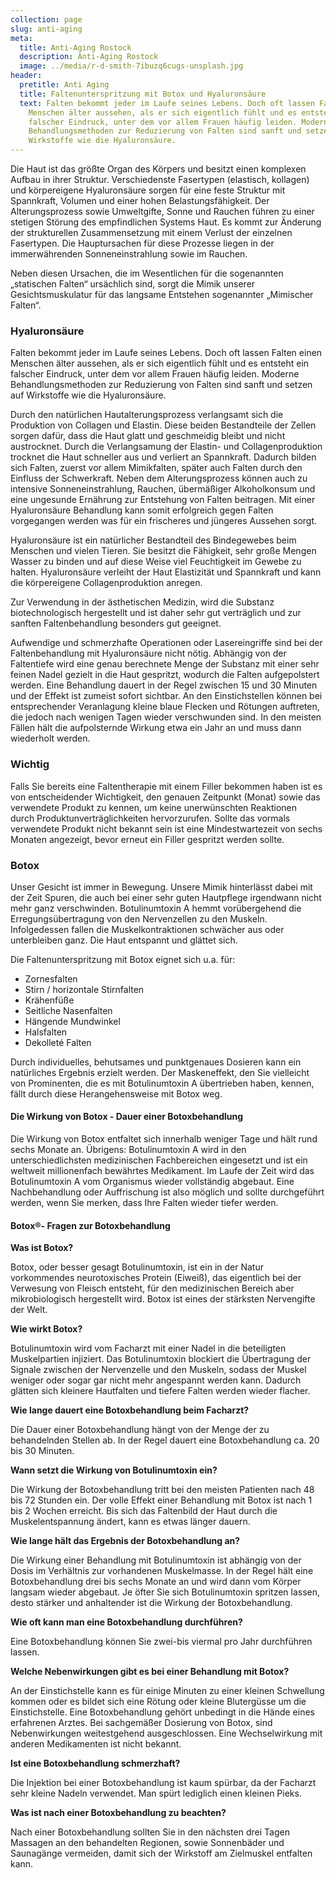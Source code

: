 ```yaml
---
collection: page
slug: anti-aging
meta:
  title: Anti-Aging Rostock
  description: Anti-Aging Rostock
  image: ../media/r-d-smith-7ibuzq6cugs-unsplash.jpg
header:
  pretitle: Anti Aging
  title: Faltenunterspritzung mit Botox und Hyaluronsäure
  text: Falten bekommt jeder im Laufe seines Lebens. Doch oft lassen Falten einen
    Menschen älter aussehen, als er sich eigentlich fühlt und es entsteht ein
    falscher Eindruck, unter dem vor allem Frauen häufig leiden. Moderne
    Behandlungsmethoden zur Reduzierung von Falten sind sanft und setzen auf
    Wirkstoffe wie die Hyaluronsäure.
---
```

Die Haut ist das größte Organ des Körpers und besitzt einen komplexen Aufbau in ihrer Struktur. Verschiedenste Fasertypen (elastisch, kollagen) und körpereigene Hyaluronsäure sorgen für eine feste Struktur mit Spannkraft, Volumen und einer hohen Belastungsfähigkeit. Der Alterungsprozess sowie Umweltgifte, Sonne und Rauchen führen zu einer stetigen Störung des empfindlichen Systems Haut. Es kommt zur Änderung der strukturellen Zusammensetzung mit einem Verlust der einzelnen Fasertypen. Die Hauptursachen für diese Prozesse liegen in der immerwährenden Sonneneinstrahlung sowie im Rauchen. 

Neben diesen Ursachen, die im Wesentlichen für die sogenannten „statischen Falten“ ursächlich sind, sorgt die Mimik unserer Gesichtsmuskulatur für das langsame Entstehen sogenannter „Mimischer Falten“. 

### Hyaluronsäure

Falten bekommt jeder im Laufe seines Lebens. Doch oft lassen Falten einen Menschen älter aussehen, als er sich eigentlich fühlt und es entsteht ein falscher Eindruck, unter dem vor allem Frauen häufig leiden. Moderne Behandlungsmethoden zur Reduzierung von Falten sind sanft und setzen auf Wirkstoffe wie die Hyaluronsäure. 

Durch den natürlichen Hautalterungsprozess verlangsamt sich die Produktion von Collagen und Elastin. Diese beiden Bestandteile der Zellen sorgen dafür, dass die Haut glatt und geschmeidig bleibt und nicht austrocknet. Durch die Verlangsamung der Elastin- und Collagenproduktion trocknet die Haut schneller aus und verliert an Spannkraft. Dadurch bilden sich Falten, zuerst vor allem Mimikfalten, später auch Falten durch den Einfluss der Schwerkraft. Neben dem Alterungsprozess können auch zu intensive Sonneneinstrahlung, Rauchen, übermäßiger Alkoholkonsum und eine ungesunde Ernährung zur Entstehung von Falten beitragen. Mit einer Hyaluronsäure Behandlung kann somit erfolgreich gegen Falten vorgegangen werden was für ein frischeres und jüngeres Aussehen sorgt. 

Hyaluronsäure ist ein natürlicher Bestandteil des Bindegewebes beim Menschen und vielen Tieren. Sie besitzt die Fähigkeit, sehr große Mengen Wasser zu binden und auf diese Weise viel Feuchtigkeit im Gewebe zu halten. Hyaluronsäure verleiht der Haut Elastizität und Spannkraft und kann die körpereigene Collagenproduktion anregen.

Zur Verwendung in der ästhetischen Medizin, wird die Substanz biotechnologisch hergestellt und ist daher sehr gut verträglich und zur sanften Faltenbehandlung besonders gut geeignet. 

Aufwendige und schmerzhafte Operationen oder Lasereingriffe sind bei der Faltenbehandlung mit Hyaluronsäure nicht nötig. Abhängig von der Faltentiefe wird eine genau berechnete Menge der Substanz mit einer sehr feinen Nadel gezielt in die Haut gespritzt, wodurch die Falten aufgepolstert werden. Eine Behandlung dauert in der Regel zwischen 15 und 30 Minuten und der Effekt ist zumeist sofort sichtbar. An den Einstichstellen können bei entsprechender Veranlagung kleine blaue Flecken und Rötungen auftreten, die jedoch nach wenigen Tagen wieder verschwunden sind. In den meisten Fällen hält die aufpolsternde Wirkung etwa ein Jahr an und muss dann wiederholt werden. 

### Wichtig

Falls Sie bereits eine Faltentherapie mit einem Filler bekommen haben ist es von entscheidender Wichtigkeit, den genauen Zeitpunkt (Monat) sowie das verwendete Produkt zu kennen, um keine unerwünschten Reaktionen durch Produktunverträglichkeiten hervorzurufen. Sollte das vormals verwendete Produkt nicht bekannt sein ist eine Mindestwartezeit von sechs Monaten angezeigt, bevor erneut ein Filler gespritzt werden sollte. 

### Botox

Unser Gesicht ist immer in Bewegung. Unsere Mimik hinterlässt dabei mit der Zeit Spuren, die auch bei einer sehr guten Hautpflege irgendwann nicht mehr ganz verschwinden. Botulinumtoxin A hemmt vorübergehend die Erregungsübertragung von den Nervenzellen zu den Muskeln. Infolgedessen fallen die Muskelkontraktionen schwächer aus oder unterbleiben ganz. Die Haut entspannt und glättet sich. 

Die Faltenunterspritzung mit Botox eignet sich u.a. für: 

* Zornesfalten 
* Stirn / horizontale Stirnfalten 
* Krähenfüße 
* Seitliche Nasenfalten 
* Hängende Mundwinkel 
* Halsfalten
* Dekolleté Falten 

Durch individuelles, behutsames und punktgenaues Dosieren kann ein natürliches Ergebnis erzielt werden. Der Maskeneffekt, den Sie vielleicht von Prominenten, die es mit Botulinumtoxin A übertrieben haben, kennen, fällt durch diese Herangehensweise mit Botox weg. 

#### Die Wirkung von Botox - Dauer einer Botoxbehandlung 

Die Wirkung von Botox entfaltet sich innerhalb weniger Tage und hält rund sechs Monate an. Übrigens: Botulinumtoxin A wird in den unterschiedlichsten medizinischen Fachbereichen eingesetzt und ist ein weltweit millionenfach bewährtes Medikament. Im Laufe der Zeit wird das Botulinumtoxin A vom Organismus wieder vollständig abgebaut. Eine Nachbehandlung oder Auffrischung ist also möglich und sollte durchgeführt werden, wenn Sie merken, dass Ihre Falten wieder tiefer werden. 

#### Botox®- Fragen zur Botoxbehandlung 

**Was ist Botox?**

Botox, oder besser gesagt Botulinumtoxin, ist ein in der Natur vorkommendes neurotoxisches Protein (Eiweiß), das eigentlich bei der Verwesung von Fleisch entsteht, für den medizinischen Bereich aber mikrobiologisch hergestellt wird. Botox ist eines der stärksten Nervengifte der Welt. 

**Wie wirkt Botox?** 

Botulinumtoxin wird vom Facharzt mit einer Nadel in die beteiligten Muskelpartien injiziert. Das Botulinumtoxin blockiert die Übertragung der Signale zwischen der Nervenzelle und den Muskeln, sodass der Muskel weniger oder sogar gar nicht mehr angespannt werden kann. Dadurch glätten sich kleinere Hautfalten und tiefere Falten werden wieder flacher. 

**Wie lange dauert eine Botoxbehandlung beim Facharzt?** 

Die Dauer einer Botoxbehandlung hängt von der Menge der zu behandelnden Stellen ab. In der Regel dauert eine Botoxbehandlung ca. 20 bis 30 Minuten. 

**Wann setzt die Wirkung von Botulinumtoxin ein?** 

Die Wirkung der Botoxbehandlung tritt bei den meisten Patienten nach 48 bis 72 Stunden ein. Der volle Effekt einer Behandlung mit Botox ist nach 1 bis 2 Wochen erreicht. Bis sich das Faltenbild der Haut durch die Muskelentspannung ändert, kann es etwas länger dauern. 

**Wie lange hält das Ergebnis der Botoxbehandlung an?** 

Die Wirkung einer Behandlung mit Botulinumtoxin ist abhängig von der Dosis im Verhältnis zur vorhandenen Muskelmasse. In der Regel hält eine Botoxbehandlung drei bis sechs Monate an und wird dann vom Körper langsam wieder abgebaut. Je öfter Sie sich Botulinumtoxin spritzen lassen, desto stärker und anhaltender ist die Wirkung der Botoxbehandlung.

**Wie oft kann man eine Botoxbehandlung durchführen?** 

Eine Botoxbehandlung können Sie zwei-bis viermal pro Jahr durchführen lassen. 

**Welche Nebenwirkungen gibt es bei einer Behandlung mit Botox?** 

An der Einstichstelle kann es für einige Minuten zu einer kleinen Schwellung kommen oder es bildet sich eine Rötung oder kleine Blutergüsse um die Einstichstelle. Eine Botoxbehandlung gehört unbedingt in die Hände eines erfahrenen Arztes. Bei sachgemäßer Dosierung von Botox, sind Nebenwirkungen weitestgehend ausgeschlossen. Eine Wechselwirkung mit anderen Medikamenten ist nicht bekannt. 

**Ist eine Botoxbehandlung schmerzhaft?** 

Die Injektion bei einer Botoxbehandlung ist kaum spürbar, da der Facharzt sehr kleine Nadeln verwendet. Man spürt lediglich einen kleinen Pieks. 

**Was ist nach einer Botoxbehandlung zu beachten?**

Nach einer Botoxbehandlung sollten Sie in den nächsten drei Tagen Massagen an den behandelten Regionen, sowie Sonnenbäder und Saunagänge vermeiden, damit sich der Wirkstoff am Zielmuskel entfalten kann.